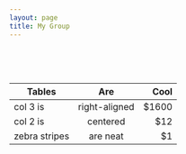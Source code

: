 ```yaml
---
layout: page
title: My Group
---
```

<br>

<object width="750" height="450"
data="https://image.ibb.co/k70R6b/group2.jpg">
</object>

<br>

| Tables        | Are           | Cool  |
| ------------- |:-------------:| -----:|
| col 3 is      | right-aligned | $1600 |
| col 2 is      | centered      |   $12 |
| zebra stripes | are neat      |    $1 |


